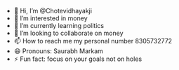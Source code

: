 - 👋 Hi, I’m @Chotevidhayakji
- 👀 I’m interested in money
- 🌱 I’m currently learning politics 
- 💞️ I’m looking to collaborate on money
- 📫 How to reach me my personal number 8305732772
- 😄 Pronouns: Saurabh Markam 
- ⚡ Fun fact: focus on your goals not on holes
  

<!---
Chotevidhayakji/Chotevidhayakji is a ✨ special ✨ repository because its `README.md` (this file) appears on your GitHub profile.
You can click the Preview link to take a look at your changes.
--->
